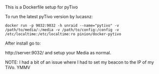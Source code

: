 This is a Dockerfile setup for pyTivo

To run the latest pyTivo version by lucasnz:

```
docker run -p 9032:9032 -h unraid --name="pytivo" -v /path/to/media/:/media -v /path/to/config:/config -v /etc/localtime:/etc/localtime:ro pinion/docker-pytivo

```

After install go to:

http://server:9032/ and setup your Media as normal. 

NOTE: I had a bit of an issue where I had to set my beacon to the IP of my TiVo. YMMV
